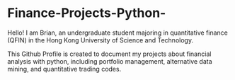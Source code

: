 # Finance-Projects-Python-

Hello! I am Brian, an undergraduate student majoring in quantitative finance (QFIN) in the Hong Kong University of Science and Technology.

This Github Profile is created to document my projects about financial analysis with python, including portfolio management, alternative data mining, and quantitative trading codes.
